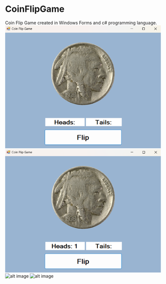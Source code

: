 # CoinFlipGame
Coin Flip Game created in Windows Forms and c# programming language.
![alt image](https://github.com/romannomad/CoinFlipGame/blob/master/1.png)
![alt image](https://github.com/romannomad/CoinFlipGame/blob/master/2.png)
![alt image]()
![alt image]()
